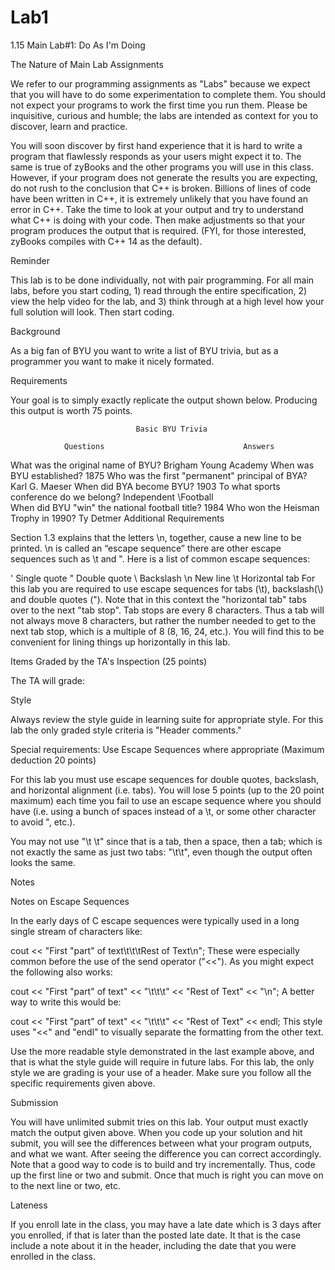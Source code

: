 # Lab1
1.15 Main Lab#1: Do As I'm Doing

The Nature of Main Lab Assignments

We refer to our programming assignments as "Labs" because we expect that you will have to do some experimentation to complete them. You should not expect your programs to work the first time you run them. Please be inquisitive, curious and humble; the labs are intended as context for you to discover, learn and practice.

You will soon discover by first hand experience that it is hard to write a program that flawlessly responds as your users might expect it to. The same is true of zyBooks and the other programs you will use in this class. However, if your program does not generate the results you are expecting, do not rush to the conclusion that C++ is broken. Billions of lines of code have been written in C++, it is extremely unlikely that you have found an error in C++. Take the time to look at your output and try to understand what C++ is doing with your code. Then make adjustments so that your program produces the output that is required. (FYI, for those interested, zyBooks compiles with C++ 14 as the default).

Reminder

This lab is to be done individually, not with pair programming. For all main labs, before you start coding, 1) read through the entire specification, 2) view the help video for the lab, and 3) think through at a high level how your full solution will look. Then start coding.

Background

As a big fan of BYU you want to write a list of BYU trivia, but as a programmer you want to make it nicely formated.

Requirements

Your goal is to simply exactly replicate the output shown below. Producing this output is worth 75 points.

                                Basic BYU Trivia

                Questions                               Answers

What was the original name of BYU?              Brigham Young Academy
When was BYU established?                       1875
Who was the first "permanent" principal of BYA? Karl G. Maeser
When did BYA become BYU?                        1903
To what sports conference do we belong?         Independent \Football\
When did BYU "win" the national football title? 1984
Who won the Heisman Trophy in 1990?             Ty Detmer
Additional Requirements

Section 1.3 explains that the letters \n, together, cause a new line to be printed. \n is called an “escape sequence” there are other escape sequences such as \t and \". Here is a list of common escape sequences:

\'	Single quote
\"	Double quote
\\	Backslash
\n	New line
\t	Horizontal tab
For this lab you are required to use escape sequences for tabs (\t), backslash(\\) and double quotes (\"). Note that in this context the "horizontal tab" tabs over to the next "tab stop". Tab stops are every 8 characters. Thus a tab will not always move 8 characters, but rather the number needed to get to the next tab stop, which is a multiple of 8 (8, 16, 24, etc.). You will find this to be convenient for lining things up horizontally in this lab.

Items Graded by the TA's Inspection (25 points)

The TA will grade:

Style

Always review the style guide in learning suite for appropriate style. For this lab the only graded style criteria is "Header comments."

Special requirements: Use Escape Sequences where appropriate (Maximum deduction 20 points)

For this lab you must use escape sequences for double quotes, backslash, and horizontal alignment (i.e. tabs). You will lose 5 points (up to the 20 point maximum) each time you fail to use an escape sequence where you should have (i.e. using a bunch of spaces instead of a \t, or some other character to avoid \", etc.).

You may not use "\t \t" since that is a tab, then a space, then a tab; which is not exactly the same as just two tabs: "\t\t", even though the output often looks the same.

Notes

Notes on Escape Sequences

In the early days of C escape sequences were typically used in a long single stream of characters like:

cout << "First \"part\" of text\t\t\tRest of Text\n"; 
These were especially common before the use of the send operator ("<<"). As you might expect the following also works:

cout << "First \"part\" of text" << "\t\t\t" << "Rest of Text" << "\n";
A better way to write this would be:

cout << "First \"part\" of text" << "\t\t\t" << "Rest of Text" << endl;
This style uses "<<" and "endl" to visually separate the formatting from the other text.

Use the more readable style demonstrated in the last example above, and that is what the style guide will require in future labs. For this lab, the only style we are grading is your use of a header. Make sure you follow all the specific requirements given above.

Submission

You will have unlimited submit tries on this lab. Your output must exactly match the output given above. When you code up your solution and hit submit, you will see the differences between what your program outputs, and what we want. After seeing the difference you can correct accordingly. Note that a good way to code is to build and try incrementally. Thus, code up the first line or two and submit. Once that much is right you can move on to the next line or two, etc.

Lateness

If you enroll late in the class, you may have a late date which is 3 days after you enrolled, if that is later than the posted late date. It that is the case include a note about it in the header, including the date that you were enrolled in the class.